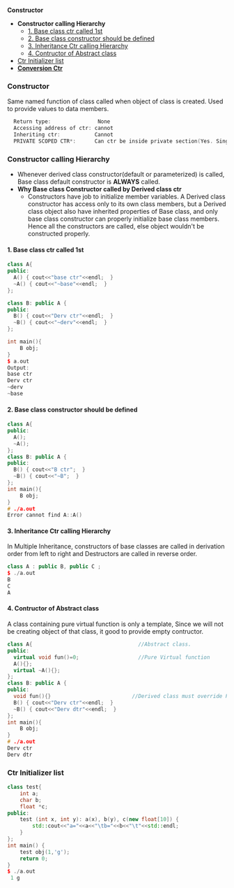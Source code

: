 **Constructor**
- **Constructor calling Hierarchy**
  - [1. Base class ctr called 1st](#b1)
  - [2. Base class constructor should be defined](#b2)
  - [3. Inheritance Ctr calling Hierarchy](#b3)
  - [4. Contructor of Abstract class](#b4)
- [Ctr Initializer list](#il)
- **[Conversion Ctr](/Languages/Programming_Languages/c++/Keywords)**

### Constructor
Same named function of class called when object of class is created. Used to provide values to data members. 
```c
  Return type:               None 
  Accessing address of ctr: cannot
  Inheriting ctr:           Cannot
  PRIVATE SCOPED CTR*:      Can ctr be inside private section(Yes. Single DP)
```

### Constructor calling Hierarchy
- Whenever derived class constructor(default or parameterized) is called, Base class default constructor is **ALWAYS** called.
- **Why Base class Constructor called by Derived class ctr**
  - Constructors have job to initialize member variables. A Derived class constructor has access only to its own class members, but a Derived class object also have inherited properties of Base class, and only base class constructor can properly initialize base class members. Hence all the constructors are called, else object wouldn't be constructed properly.

<a name=b1></a>
#### 1. Base class ctr called 1st
```cpp
class A{
public:
  A() { cout<<"base ctr"<<endl;  }
  ~A() { cout<<"~base"<<endl;  }
};

class B: public A {
public:
  B() { cout<<"Derv ctr"<<endl;  }
  ~B() { cout<<"~derv"<<endl;  }
};

int main(){
    B obj;
}
$ a.out
Output:
base ctr
Derv ctr
~derv
~base
```
<a name=b2></a>
#### 2. Base class constructor should be defined
```c++
class A{
public:
  A();
  ~A();
};
class B: public A {
public:
  B() { cout<<"B ctr";  }
  ~B() { cout<<"~B";  }
};
int main(){
    B obj;
}
# ./a.out
Error cannot find A::A()
```
<a name=b3></a>
#### 3. Inheritance Ctr calling Hierarchy
In Multiple Inheritance, constructors of base classes are called in derivation order from left to right and Destructors are called in reverse order.
```cpp
class A : public B, public C ;
$ ./a.out
B
C
A
```
<a name=b4></a>
#### 4. Contructor of Abstract class
A class containing pure virtual function is only a template, Since we will not be creating object of that class, it good to provide empty contructor.
```cpp
class A{                                  //Abstract class.
public:
  virtual void fun()=0;                   //Pure Virtual function
  A(){};
  virtual ~A(){};
};
class B: public A {
public:
  void fun(){}                          //Derived class must override PVF else declare it as PV.
  B() { cout<<"Derv ctr"<<endl;  }
  ~B() { cout<<"Derv dtr"<<endl;  }
};
int main(){
    B obj;
}
# ./a.out
Derv ctr
Derv dtr
```

<a name=il></a>
### Ctr Initializer list
```cpp
class test{
	int a;
	char b;
	float *c;
public:
	test (int x, int y): a(x), b(y), c(new float[10]) {
		std::cout<<"a="<<a<<"\tb="<<b<<"\t"<<std::endl;
	}
};
int main() {
	test obj(1,'g');
	return 0;
}
$ ./a.out
 1 g
```
